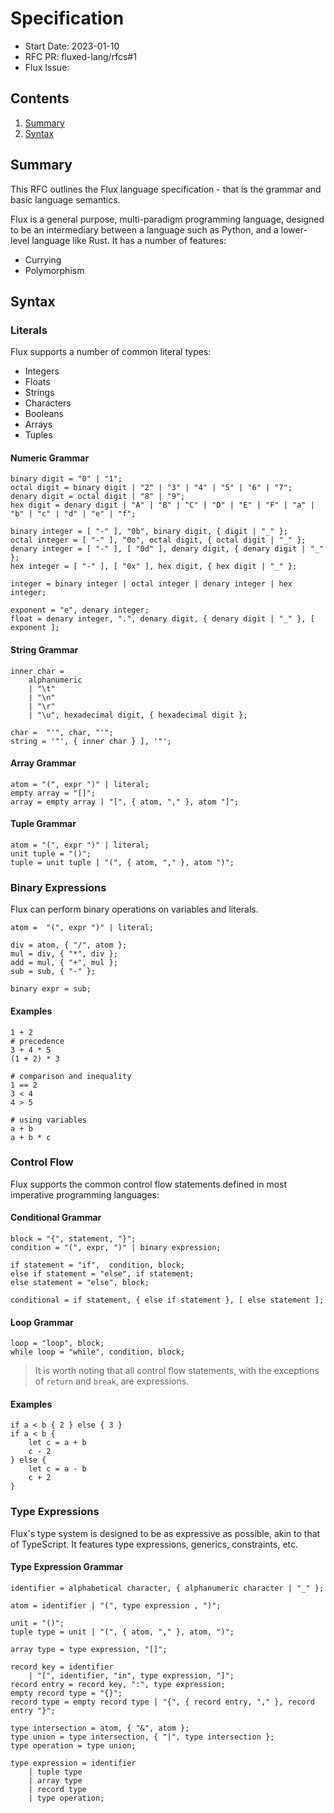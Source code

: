 # Specification

- Start Date: 2023-01-10
- RFC PR: fluxed-lang/rfcs#1
- Flux Issue:

## Contents

1. [Summary](#summary)
2. [Syntax](#syntax)

## Summary

This RFC outlines the Flux language specification - that is the grammar and basic language semantics.

Flux is a general purpose, multi-paradigm programming language, designed to be an intermediary between a language such as Python, and a lower-level language like Rust. It has a number of features:

- Currying
- Polymorphism

## Syntax

### Literals

Flux supports a number of common literal types:

- Integers
- Floats
- Strings
- Characters
- Booleans
- Arrays
- Tuples

#### Numeric Grammar

```ebnf
binary digit = "0" | "1";
octal digit = binary digit | "2" | "3" | "4" | "5" | "6" | "7";
denary digit = octal digit | "8" | "9";
hex digit = denary digit | "A" | "B" | "C" | "D" | "E" | "F" | "a" | "b" | "c" | "d" | "e" | "f";

binary integer = [ "-" ], "0b", binary digit, { digit | "_" };
octal integer = [ "-" ], "0o", octal digit, { octal digit | "_" };
denary integer = [ "-" ], [ "0d" ], denary digit, { denary digit | "_" };
hex integer = [ "-" ], [ "0x" ], hex digit, { hex digit | "_" };

integer = binary integer | octal integer | denary integer | hex integer;

exponent = "e", denary integer;
float = denary integer, ".", denary digit, { denary digit | "_" }, [ exponent ];
```

#### String Grammar

```ebnf
inner char = 
	alphanumeric 
	| "\t"
	| "\n"
	| "\r"
	| "\u", hexadecimal digit, { hexadecimal digit };

char =  "'", char, "'";
string = '"', { inner char } ], '"';
```

#### Array Grammar

```ebnf
atom = "(", expr ")" | literal;
empty array = "[]";
array = empty array | "[", { atom, "," }, atom "]";
```

#### Tuple Grammar

```ebnf
atom = "(", expr ")" | literal;
unit tuple = "()";
tuple = unit tuple | "(", { atom, "," }, atom ")";
```

### Binary Expressions

Flux can perform binary operations on variables and literals.

```ebnf
atom =  "(", expr ")" | literal;

div = atom, { "/", atom };
mul = div, { "*", div };
add = mul, { "+", mul };
sub = sub, { "-" };

binary expr = sub;
```

#### Examples

```flux
1 + 2
# precedence
3 + 4 * 5
(1 + 2) * 3

# comparison and inequality
1 == 2
3 < 4
4 > 5

# using variables
a + b
a + b * c
```

### Control Flow

Flux supports the common control flow statements defined in most imperative programming languages:

#### Conditional Grammar

```ebnf
block = "{", statement, "}";
condition = "(", expr, ")" | binary expression;

if statement = "if",  condition, block;
else if statement = "else", if statement;
else statement = "else", block;

conditional = if statement, { else if statement }, [ else statement ]; 
```

#### Loop Grammar

```ebnf
loop = "loop", block;
while loop = "while", condition, block;
```

> It is worth noting that all control flow statements, with the exceptions of `return` and `break`, are expressions.

#### Examples

```flux
if a < b { 2 } else { 3 }
if a < b {
	let c = a + b
	c - 2
} else {
	let c = a - b
	c + 2
}
```

### Type Expressions

Flux's type system is designed to be as expressive as possible, akin to that of TypeScript. It features type expressions, generics, constraints, etc.

#### Type Expression Grammar

```ebnf
identifier = alphabetical character, { alphanumeric character | "_" };

atom = identifier | "(", type expression , ")";

unit = "()";
tuple type = unit | "(", { atom, "," }, atom, ")";

array type = type expression, "[]";

record key = identifier
	| "[", identifier, "in", type expression, "]";
record entry = record key, ":", type expression;
empty record type = "{}";
record type = empty record type | "{", { record entry, "," }, record entry "}";

type intersection = atom, { "&", atom };
type union = type intersection, { "|", type intersection };
type operation = type union;

type expression = identifier
	| tuple type
	| array type
	| record type
	| type operation;
```
